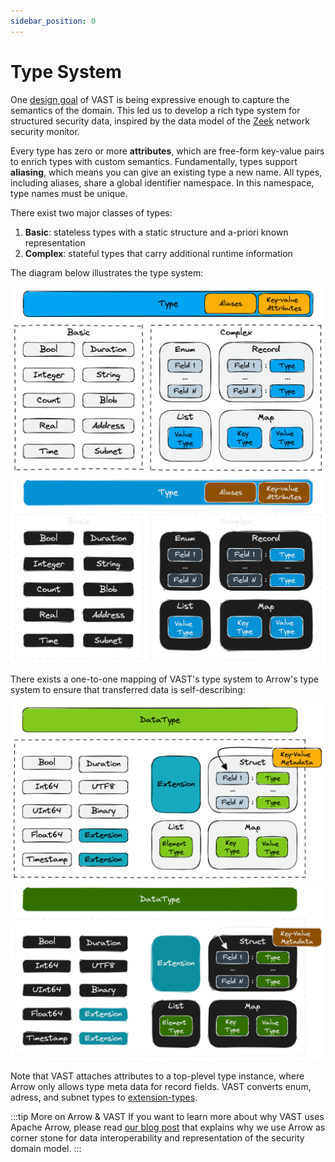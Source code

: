 ```yaml
---
sidebar_position: 0
---
```


# Type System

One [design goal](/docs/understand-vast/architecture/design-goals) of VAST is
being expressive enough to capture the semantics of the domain. This led us to
develop a rich type system for structured security data, inspired by the data
model of the [Zeek](https://zeek.org) network security monitor.

Every type has zero or more **attributes**, which are free-form key-value pairs
to enrich types with custom semantics. Fundamentally, types support
**aliasing**, which means you can give an existing type a new name. All types,
including aliases, share a global identifier namespace. In this namespace, type
names must be unique.

There exist two major classes of types:

1. **Basic**: stateless types with a static structure and a-priori known representation
2. **Complex**: stateful types that carry additional runtime information

The diagram below illustrates the type system:

![Type System](/img/type-system-vast.light.png#gh-light-mode-only)
![Type System](/img/type-system-vast.dark.png#gh-dark-mode-only)

There exists a one-to-one mapping of VAST's type system to Arrow's type system
to ensure that transferred data is self-describing:

![Type System](/img/type-system-arrow.light.png#gh-light-mode-only)
![Type System](/img/type-system-arrow.dark.png#gh-dark-mode-only)

Note that VAST attaches attributes to a top-plevel type instance, where Arrow
only allows type meta data for record fields. VAST converts enum, adress, and
subnet types to [extension-types][extension-types].

[extension-types]: https://arrow.apache.org/docs/format/Columnar.html#extension-types

:::tip More on Arrow & VAST
If you want to learn more about why VAST uses Apache Arrow, please read [our
blog post](/blog/apache-arrow-as-platform-for-security-data-engineering) that
explains why we use Arrow as corner stone for data interoperability and
representation of the security domain model.
:::

